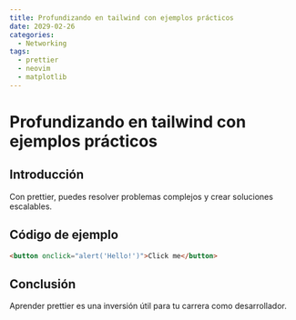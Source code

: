 ```yaml
---
title: Profundizando en tailwind con ejemplos prácticos
date: 2029-02-26
categories:
  - Networking
tags:
  - prettier
  - neovim
  - matplotlib
---
```


# Profundizando en tailwind con ejemplos prácticos

## Introducción

Con prettier, puedes resolver problemas complejos y crear soluciones escalables.

## Código de ejemplo

```html
<button onclick="alert('Hello!')">Click me</button>
```

## Conclusión

Aprender prettier es una inversión útil para tu carrera como desarrollador.